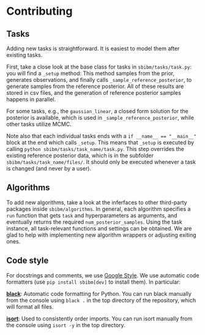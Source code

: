 # Contributing

## Tasks

Adding new tasks is straightforward. It is easiest to model them after existing tasks.

First, take a close look at the base class for tasks in `sbibm/tasks/task.py`: you will find a `_setup` method: This method samples from the prior, generates observations, and finally calls `_sample_reference_posterior`, to generate samples from the reference posterior. All of these results are stored in csv files, and the generation of reference posterior samples happens in parallel.

For some tasks, e.g., the `gaussian_linear`, a closed form solution for the posterior is available, which is used in `_sample_reference_posterior`, while other tasks utilize MCMC. 

Note also that each individual tasks ends with a `if __name__ == "__main__"` block at the end which calls `_setup`. This means that `_setup` is executed by calling `python sbibm/tasks/task_name/task.py`. This step overrides the existing reference posterior data, which is in the subfolder `sbibm/tasks/task_name/files/`. It should only be executed whenever a task is changed (and never by a user).


## Algorithms

To add new algorithms, take a look at the inferfaces to other third-party packages inside `sbibm/algorithms`. In general, each algorithm specifies a `run` function that gets `task` and hyperparameters as arguments, and eventually returns the required `num_posterior_samples`. Using the task instance, all task-relevant functions and settings can be obtained. We are glad to help with implementing new algorithm wrappers or adjusting exiting ones.


## Code style

For docstrings and comments, we use [Google Style](http://google.github.io/styleguide/pyguide.html#38-comments-and-docstrings). We use automatic code formatters (use `pip install sbibm[dev]` to install them). In particular:

**[black](https://github.com/psf/black)**: Automatic code formatting for Python. You can run black manually from the console using `black .` in the top directory of the repository, which will format all files.

**[isort](https://github.com/timothycrosley/isort)**: Used to consistently order imports. You can run isort manually from the console using `isort -y` in the top directory.
